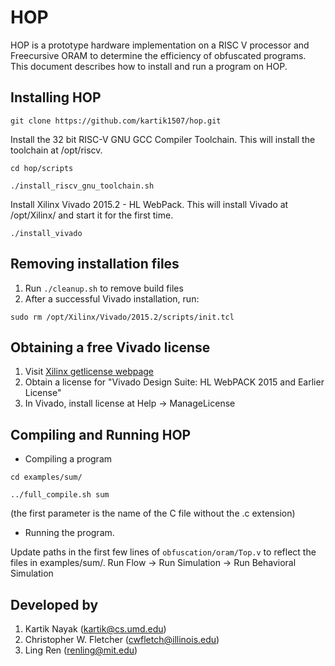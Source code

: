 HOP
======

HOP is a prototype hardware implementation on a RISC V processor and Freecursive ORAM to determine the efficiency of obfuscated programs. This document describes how to install and run a program on HOP.

## Installing HOP
`git clone https://github.com/kartik1507/hop.git`

Install the 32 bit RISC-V GNU GCC Compiler Toolchain. This will install the toolchain at /opt/riscv.

`cd hop/scripts`

`./install_riscv_gnu_toolchain.sh`

Install Xilinx Vivado 2015.2 - HL WebPack. This will install Vivado at /opt/Xilinx/ and start it for the first time.

`./install_vivado`

## Removing installation files
1. Run `./cleanup.sh` to remove build files
2. After a successful Vivado installation, run:

`sudo rm /opt/Xilinx/Vivado/2015.2/scripts/init.tcl`

## Obtaining a free Vivado license
1. Visit [Xilinx getlicense webpage](https://www.xilinx.com/getlicense)
2. Obtain a license for "Vivado Design Suite: HL WebPACK 2015 and Earlier License"
3. In Vivado, install license at Help -> ManageLicense

## Compiling and Running HOP
* Compiling a program

`cd examples/sum/`

`../full_compile.sh sum`

(the first parameter is the name of the C file without the .c extension)

* Running the program.

Update paths in the first few lines of `obfuscation/oram/Top.v` to reflect the files in examples/sum/.
Run Flow -> Run Simulation -> Run Behavioral Simulation

## Developed by
1. Kartik Nayak (kartik@cs.umd.edu)
2. Christopher W. Fletcher (cwfletch@illinois.edu)
3. Ling Ren (renling@mit.edu)
